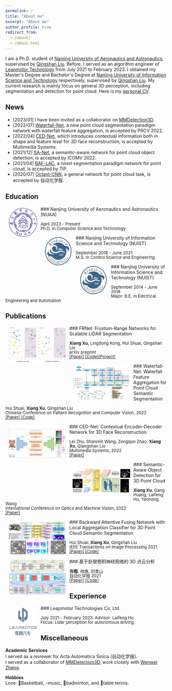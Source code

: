 ```yaml
---
permalink: /
title: "About me"
excerpt: "About me"
author_profile: true
redirect_from: 
  - /about/
  - /about.html
---
```


I am a Ph.D. student of [Nanjing University of Aeronautics and Astronautics](http://nuaa.edu.cn/), supervised by [Qingshan Liu](https://faculty.nuist.edu.cn/liuqingshan/zh_CN/index.htm). Before, I served as an algorithm engineer of [Leapmotor Technology](https://www.leapmotor.com/home) from July 2021 to February 2023. I obtained my Master's Degree and Bachelor's Degree at [Nanjing University of Information Science and Technology](https://www.nuist.edu.cn/main.htm) respectively, supervised by [Qingshan Liu](https://faculty.nuist.edu.cn/liuqingshan/zh_CN/index.htm). My current research is mainly focus on general 3D perception, including segmentation and detection for point cloud. Here is my [personal CV](../files/CV.pdf).

News
------------------------

- \[2023/01\] I have been invited as a collaborator on [MMDetection3D](https://github.com/open-mmlab/mmdetection3d).
- \[2022/07\] [Waterfall-Net](https://link.springer.com/chapter/10.1007/978-3-031-18913-5_3), a new point cloud segmentation paradigm network with waterfall feature aggregation, is accepted by PRCV 2022.
- \[2022/04\] [CED-Net](https://link.springer.com/article/10.1007/s00530-022-00938-2), which introduces contextual information both in shape and feature level for 3D face reconstruction, is accepted by Multimedia Systems.
- \[2021/12\] [SA-Net](https://www.spiedigitallibrary.org/conference-proceedings-of-spie/12173/1217318/Semantic-aware-object-detection-for-3D-point-cloud/10.1117/12.2634724.short?SSO=1), a semantic-aware network for point cloud object detection, is accepted by ICOMV 2022.
- \[2021/04\] [BAF-LAC](https://ieeexplore.ieee.org/abstract/document/9410334), a novel segmentation paradigm network for point cloud, is accepted by TIP.
- \[2020/07\] [Octant-CNN](http://www.aas.net.cn/article/doi/10.16383/j.aas.c200080), a general network for point cloud task, is accepted by 自动化学报.

Education
------------------------

<img style="float: left; margin:5px 10px" src="../images/nuaa.jpeg" width="90" height="90">
### Nanjing University of Aeronautics and Astronautics (NUAA)
<p style="line-height:1.0">
  <font size="2">
    April 2023 - Present<br/>
    Ph.D. in Computer Science and Technology<br/>
  </font>
</p>

<img style="float: left; margin:5px 10px" src="../images/nuist.jpg" width="90" height="90">
### Nanjing University of Information Science and Technology (NUIST)
<p style="line-height:1.0">
  <font size="2">
    September 2018 - June 2021<br/>
    M.S. in Control Science and Engineering<br/>
  </font>
</p>

<img style="float: left; margin:5px 10px" src="../images/nuist.jpg" width="90" height="90">
### Nanjing University of Information Science and Technology (NUIST)
<p style="line-height:1.0">
  <font size="2">
    September 2014 - June 2018<br/>
    Major: B.E. in Electrical Engineering and Automation<br/>
  </font>
</p>

Publications
------------------------

<img style="float: left; margin:5px 10px" src="../FRNet/teaser.png" width="180" height="110">
### FRNet: Frustum-Range Networks for Scalable LiDAR Segmentation
<p style="line-height:1.0">
  <font size="2">
    <strong>Xiang Xu</strong>, Lingdong Kong, Hui Shuai, Qingshan Liu<br/>
    arXiv preprint<br/>
    <a href="https://arxiv.org/abs/2312.04484">[Paper]</a> <a href="https://github.com/Xiangxu-0103/FRNet">[Code]</a><a href="https://xiangxu-0103.github.io/FRNet">[Project]</a><br/>
  </font>
</p>

<img style="float: left; margin:5px 10px" src="../images/waterfall_net.png" width="180" height="110">
### Waterfall-Net: Waterfall Feature Aggregation for Point Cloud Semantic Segmentation
<p style="line-height:1.0">
  <font size="2">
    Hui Shuai, <strong>Xiang Xu</strong>, Qingshan Liu<br/>
    Chinese Conference on Pattern Recognition and Computer Vision, 2022<br/>
    <a href="https://link.springer.com/chapter/10.1007/978-3-031-18913-5_3">[Paper]</a> <a href="https://github.com/Xiangxu-0103/Waterfall-Net">[Code]</a><br/>
  </font>
</p>

<img style="float: left; margin:5px 10px" src="../images/ced-net.jpg" width="180" height="110">
### CED-Net: Contextual Encoder-Decoder Network for 3D Face Reconstruction
<p style="line-height:1.0">
  <font size="2">
    Lei Zhu, Shanmin Wang, Zengqun Zhao, <strong>Xiang Xu</strong>, Qiangshan Liu<br/>
    Multimedia Systems, 2022<br/>
    <a href="https://link.springer.com/article/10.1007/s00530-022-00938-2">[Paper]</a><br/>
  </font>
</p>

<img style="float: left; margin:5px 10px" src="../images/sa_net.png" width="180" height="110">
### Semantic-Aware Object Detection for 3D Point Cloud
<p style="line-height:1.0">
  <font size="2">
    <strong>Xiang Xu</strong>, Gang Huang, Laifeng Hu, Yaonong Wang<br/>
    International Conference on Optics and Machine Vision, 2022<br/>
    <a href="https://www.spiedigitallibrary.org/conference-proceedings-of-spie/12173/1217318/Semantic-aware-object-detection-for-3D-point-cloud/10.1117/12.2634724.short?SSO=1">[Paper]</a><br/>
  </font>
</p>

<img style="float: left; margin:5px 10px" src="../images/baf-lac.jpg" width="180" height="110">
### Backward Attentive Fusing Network with Local Aggregation Classifier for 3D Point Cloud Semantic Segmentation
<p style="line-height:1.0">
  <font size="2">
    Hui Shuai, <strong>Xiang Xu</strong>, Qingshan Liu<br/>
    IEEE Transactions on Image Processing 2021<br/>
    <a href="https://ieeexplore.ieee.org/abstract/document/9410334">[Paper]</a> <a href="https://github.com/Xiangxu-0103/BAF-LAC">[Code]</a><br/>
  </font>
</p>

<img style="float: left; margin:5px 10px" src="../images/octant_cnn.png" width="180" height="110">
### 基于卦限卷积神经网络的 3D 点云分析
<p style="line-height:1.0">
  <font size="2">
    <strong>许翔</strong>, 帅惠, 刘青山<br/>
    自动化学报 2021<br/>
    <a href="http://www.aas.net.cn/article/doi/10.16383/j.aas.c200080">[Paper]</a> <a href="https://github.com/Xiangxu-0103/Octant-CNN">[Code]</a><br/>
  </font>
</p>

Experience
------------------------

<img style="float: left; margin:5px 10px" src="../images/leapmotor.jpeg" width="90" height="90">
### Leapmotor Technologies Co. Ltd.
<p style="line-height:1.0">
  <font size="2">
    July 2021 - February 2023. Advisor: Laifeng Hu<br/>
    Focus: Lidar perception for autonomous driving.<br/>
  </font>
</p>

Miscellaneous
------------------------

**Academic Services** \
I served as a reviewer for Acta Automatica Sinica (自动化学报). \
I served as a collaborator of [MMDetection3D](https://github.com/open-mmlab/mmdetection3d), work closely with [Wenwei Zhang](http://zhangwenwei.cn/).

**Hobbies** \
Love: 🏀Basketball, 🎶music, 🏸badminton, and 🏓table tennis.
